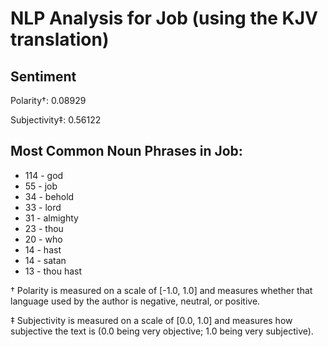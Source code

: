 # NLP Analysis for Job (using the KJV translation)

## Sentiment

Polarity†: 0.08929

Subjectivity‡: 0.56122

## Most Common Noun Phrases in Job:

 * 114	-  god
 * 55	-  job
 * 34	-  behold
 * 33	-  lord
 * 31	-  almighty
 * 23	-  thou
 * 20	-  who
 * 14	-  hast
 * 14	-  satan
 * 13	-  thou hast


† Polarity is measured on a scale of [-1.0, 1.0] and measures whether that language used by the author is negative, neutral, or positive.

‡ Subjectivity is measured on a scale of [0.0, 1.0] and measures how subjective the text is (0.0 being very objective; 1.0 being very subjective).